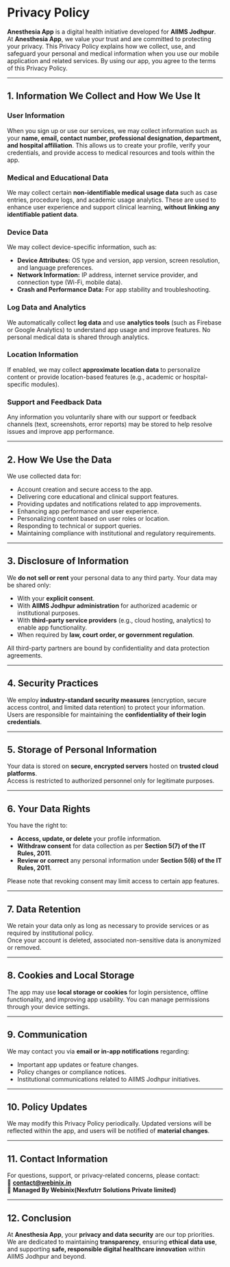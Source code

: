# Privacy Policy

**Anesthesia App** is a digital health initiative developed for **AIIMS Jodhpur**. At **Anesthesia App**, we value your trust and are committed to protecting your privacy. This Privacy Policy explains how we collect, use, and safeguard your personal and medical information when you use our mobile application and related services. By using our app, you agree to the terms of this Privacy Policy.

---

## 1. Information We Collect and How We Use It

### User Information
When you sign up or use our services, we may collect information such as your **name, email, contact number, professional designation, department, and hospital affiliation**. This allows us to create your profile, verify your credentials, and provide access to medical resources and tools within the app.

### Medical and Educational Data
We may collect certain **non-identifiable medical usage data** such as case entries, procedure logs, and academic usage analytics. These are used to enhance user experience and support clinical learning, **without linking any identifiable patient data**.

### Device Data
We may collect device-specific information, such as:
- **Device Attributes:** OS type and version, app version, screen resolution, and language preferences.  
- **Network Information:** IP address, internet service provider, and connection type (Wi-Fi, mobile data).  
- **Crash and Performance Data:** For app stability and troubleshooting.  

### Log Data and Analytics
We automatically collect **log data** and use **analytics tools** (such as Firebase or Google Analytics) to understand app usage and improve features. No personal medical data is shared through analytics.

### Location Information
If enabled, we may collect **approximate location data** to personalize content or provide location-based features (e.g., academic or hospital-specific modules).

### Support and Feedback Data
Any information you voluntarily share with our support or feedback channels (text, screenshots, error reports) may be stored to help resolve issues and improve app performance.

---

## 2. How We Use the Data
We use collected data for:
- Account creation and secure access to the app.  
- Delivering core educational and clinical support features.  
- Providing updates and notifications related to app improvements.  
- Enhancing app performance and user experience.  
- Personalizing content based on user roles or location.  
- Responding to technical or support queries.  
- Maintaining compliance with institutional and regulatory requirements.  

---

## 3. Disclosure of Information
We **do not sell or rent** your personal data to any third party. Your data may be shared only:
- With your **explicit consent**.  
- With **AIIMS Jodhpur administration** for authorized academic or institutional purposes.  
- With **third-party service providers** (e.g., cloud hosting, analytics) to enable app functionality.  
- When required by **law, court order, or government regulation**.

All third-party partners are bound by confidentiality and data protection agreements.

---

## 4. Security Practices
We employ **industry-standard security measures** (encryption, secure access control, and limited data retention) to protect your information.  
Users are responsible for maintaining the **confidentiality of their login credentials**.

---

## 5. Storage of Personal Information
Your data is stored on **secure, encrypted servers** hosted on **trusted cloud platforms**.  
Access is restricted to authorized personnel only for legitimate purposes.

---

## 6. Your Data Rights
You have the right to:
- **Access, update, or delete** your profile information.  
- **Withdraw consent** for data collection as per **Section 5(7) of the IT Rules, 2011**.  
- **Review or correct** any personal information under **Section 5(6) of the IT Rules, 2011**.  

Please note that revoking consent may limit access to certain app features.

---

## 7. Data Retention
We retain your data only as long as necessary to provide services or as required by institutional policy.  
Once your account is deleted, associated non-sensitive data is anonymized or removed.

---

## 8. Cookies and Local Storage
The app may use **local storage or cookies** for login persistence, offline functionality, and improving app usability. You can manage permissions through your device settings.

---

## 9. Communication
We may contact you via **email or in-app notifications** regarding:
- Important app updates or feature changes.  
- Policy changes or compliance notices.  
- Institutional communications related to AIIMS Jodhpur initiatives.  

---

## 10. Policy Updates
We may modify this Privacy Policy periodically. Updated versions will be reflected within the app, and users will be notified of **material changes**.

---

## 11. Contact Information
For questions, support, or privacy-related concerns, please contact:  
📧 **[contact@webinix.in](mailto:contact@webinix.in)**  
🏥 **Managed By Webinix(Nexfutrr Solutions Private limited)**

---

## 12. Conclusion
At **Anesthesia App**, your **privacy and data security** are our top priorities. We are dedicated to maintaining **transparency**, ensuring **ethical data use**, and supporting **safe, responsible digital healthcare innovation** within AIIMS Jodhpur and beyond.

